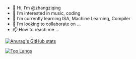 - 👋 Hi, I’m @zhangziqing
- 👀 I’m interested in music, coding
- 🌱 I’m currently learning ISA, Machine Learning, Compiler
- 💞️ I’m looking to collaborate on ...
- 📫 How to reach me ...

<!---
zhangziqing/zhangziqing is a ✨ special ✨ repository because its `README.md` (this file) appears on your GitHub profile.
You can click the Preview link to take a look at your changes.
--->

[![Anurag's GitHub stats](https://github-readme-stats.vercel.app/api?username=zhangziqing)](https://github.com/anuraghazra/github-readme-stats)

[![Top Langs](https://github-readme-stats.vercel.app/api/top-langs/?username=zhangziqing)](https://github.com/anuraghazra/github-readme-stats)
